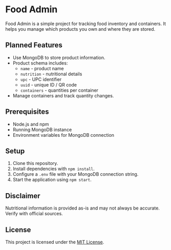 # Food Admin

Food Admin is a simple project for tracking food inventory and containers.
It helps you manage which products you own and where they are stored.

## Planned Features

- Use MongoDB to store product information.
- Product schema includes:
  - `name` - product name
  - `nutrition` - nutritional details
  - `upc` - UPC identifier
  - `uuid` - unique ID / QR code
  - `containers` - quantities per container
- Manage containers and track quantity changes.

## Prerequisites

- Node.js and npm
- Running MongoDB instance
- Environment variables for MongoDB connection

## Setup

1. Clone this repository.
2. Install dependencies with `npm install`.
3. Configure a `.env` file with your MongoDB connection string.
4. Start the application using `npm start`.

## Disclaimer

Nutritional information is provided as-is and may not always be accurate. Verify with official sources.

## License

This project is licensed under the [MIT License](LICENSE).

